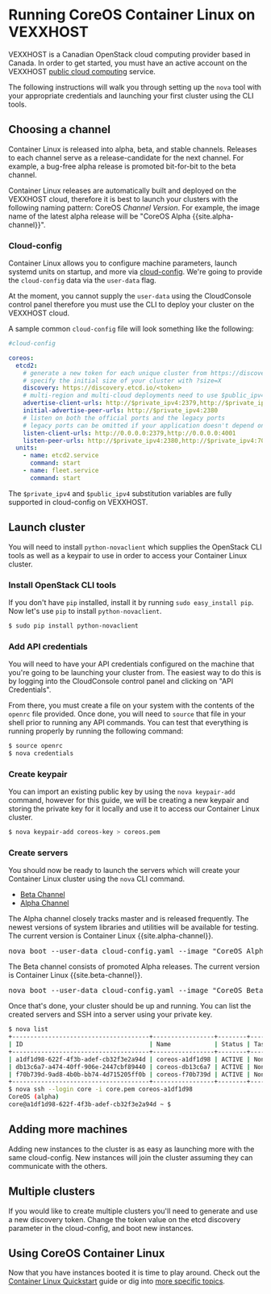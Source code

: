 # Running CoreOS Container Linux on VEXXHOST

VEXXHOST is a Canadian OpenStack cloud computing provider based in Canada. In order to get started, you must have an active account on the VEXXHOST [public cloud computing][cloud-compute] service.

The following instructions will walk you through setting up the `nova` tool with your appropriate credentials and launching your first cluster using the CLI tools.

[cloud-compute]: https://vexxhost.com/

## Choosing a channel

Container Linux is released into alpha, beta, and stable channels. Releases to each channel serve as a release-candidate for the next channel. For example, a bug-free alpha release is promoted bit-for-bit to the beta channel.

Container Linux releases are automatically built and deployed on the VEXXHOST cloud, therefore it is best to launch your clusters with the following naming pattern: CoreOS _Channel_ _Version_. For example, the image name of the latest alpha release will be "CoreOS Alpha {{site.alpha-channel}}".


### Cloud-config

Container Linux allows you to configure machine parameters, launch systemd units on startup, and more via [cloud-config][cloud-config]. We're going to provide the `cloud-config` data via the `user-data` flag.

[cloud-config]: https://github.com/coreos/coreos-cloudinit/blob/master/Documentation/cloud-config.md

At the moment, you cannot supply the `user-data` using the CloudConsole control panel therefore you must use the CLI to deploy your cluster on the VEXXHOST cloud.

A sample common `cloud-config` file will look something like the following:

```yaml
#cloud-config

coreos:
  etcd2:
    # generate a new token for each unique cluster from https://discovery.etcd.io/new?size=3
    # specify the initial size of your cluster with ?size=X
    discovery: https://discovery.etcd.io/<token>
    # multi-region and multi-cloud deployments need to use $public_ipv4
    advertise-client-urls: http://$private_ipv4:2379,http://$private_ipv4:4001
    initial-advertise-peer-urls: http://$private_ipv4:2380
    # listen on both the official ports and the legacy ports
    # legacy ports can be omitted if your application doesn't depend on them
    listen-client-urls: http://0.0.0.0:2379,http://0.0.0.0:4001
    listen-peer-urls: http://$private_ipv4:2380,http://$private_ipv4:7001
  units:
    - name: etcd2.service
      command: start
    - name: fleet.service
      command: start
```

The `$private_ipv4` and `$public_ipv4` substitution variables are fully supported in cloud-config on VEXXHOST.

## Launch cluster

You will need to install `python-novaclient` which supplies the OpenStack CLI tools as well as a keypair to use in order to access your Container Linux cluster.

### Install OpenStack CLI tools

If you don't have `pip` installed, install it by running `sudo easy_install pip`. Now let's use `pip` to install `python-novaclient`.

```sh
$ sudo pip install python-novaclient
```

### Add API credentials

You will need to have your API credentials configured on the machine that you're going to be launching your cluster from. The easiest way to do this is by logging into the CloudConsole control panel and clicking on "API Credentials".

From there, you must create a file on your system with the contents of the `openrc` file provided. Once done, you will need to `source` that file in your shell prior to running any API commands. You can test that everything is running properly by running the following command:

```sh
$ source openrc
$ nova credentials
```

### Create keypair

You can import an existing public key by using the `nova keypair-add` command, however for this guide, we will be creating a new keypair and storing the private key for it locally and use it to access our Container Linux cluster.

```sh
$ nova keypair-add coreos-key > coreos.pem
```

### Create servers

You should now be ready to launch the servers which will create your Container Linux cluster using the `nova` CLI command.

<div id="vexxhost-create">
  <ul class="nav nav-tabs">
    <li class="active"><a href="#beta-create" data-toggle="tab">Beta Channel</a></li>
    <li><a href="#alpha-create" data-toggle="tab">Alpha Channel</a></li>
  </ul>
  <div class="tab-content coreos-docs-image-table">
    <div class="tab-pane" id="alpha-create">
      <p>The Alpha channel closely tracks master and is released frequently. The newest versions of system libraries and utilities will be available for testing. The current version is Container Linux {{site.alpha-channel}}.</p>
      <pre>nova boot --user-data cloud-config.yaml --image "CoreOS Alpha {{site.alpha-channel}}" --key-name coreos-key --flavor nb.2G --num-instances 3 coreos</pre>
    </div>
    <div class="tab-pane active" id="beta-create">
      <p>The Beta channel consists of promoted Alpha releases. The current version is Container Linux {{site.beta-channel}}.</p>
      <pre>nova boot --user-data cloud-config.yaml --image "CoreOS Beta {{site.beta-channel}}" --key-name coreos-key --flavor nb.2G --num-instances 3 coreos</pre>
    </div>
  </div>
</div>

Once that's done, your cluster should be up and running. You can list the created servers and SSH into a server using your private key.

```sh
$ nova list
+--------------------------------------+-----------------+--------+------------+-------------+---------------------------------------+
| ID                                   | Name            | Status | Task State | Power State | Networks                              |
+--------------------------------------+-----------------+--------+------------+-------------+---------------------------------------+
| a1df1d98-622f-4f3b-adef-cb32f3e2a94d | coreos-a1df1d98 | ACTIVE | None       | Running     | public=162.253.x.x; private=10.20.x.x |
| db13c6a7-a474-40ff-906e-2447cbf89440 | coreos-db13c6a7 | ACTIVE | None       | Running     | public=162.253.x.x; private=10.20.x.x |
| f70b739d-9ad8-4b0b-bb74-4d715205ff0b | coreos-f70b739d | ACTIVE | None       | Running     | public=162.253.x.x; private=10.20.x.x |
+--------------------------------------+-----------------+--------+------------+-------------+---------------------------------------+
$ nova ssh --login core -i core.pem coreos-a1df1d98
CoreOS (alpha)
core@a1df1d98-622f-4f3b-adef-cb32f3e2a94d ~ $
```

## Adding more machines

Adding new instances to the cluster is as easy as launching more with the same cloud-config. New instances will join the cluster assuming they can communicate with the others.

## Multiple clusters

If you would like to create multiple clusters you'll need to generate and use a new discovery token. Change the token value on the etcd discovery parameter in the cloud-config, and boot new instances.

## Using CoreOS Container Linux

Now that you have instances booted it is time to play around. Check out the [Container Linux Quickstart](quickstart.md) guide or dig into [more specific topics](https://coreos.com/docs).
